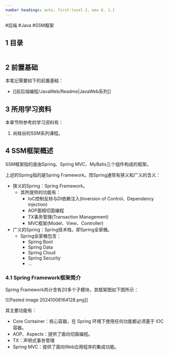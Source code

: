 ```yaml
---
number headings: auto, first-level 2, max 6, 1.1
---
```

#后端 #Java #SSM框架

## 1 目录

```toc
```

## 2 前置基础

本笔记需要如下的前置基础：
- [[前后端编程/JavaWeb/Readme|JavaWeb系列]]

## 3 所用学习资料

本章节所参考的学习资料有：
1. 尚硅谷的SSM系列课程。

## 4 SSM框架概述

SSM框架指的是由Spring、Spring MVC、MyBatis三个组件构成的框架。

上述的Spring指的是Spring Framework。而Spring通常有狭义和广义的含义：
- 狭义的Spring：Spring Framework。
	- 其所提供的功能有：
		- IoC控制反转与DI依赖注入(Inversion of Control、Dependency injection)
		- AOP面相切面编程
		- TX事务管理(Transaction Management)
		- MVC框架(Model、View、Controller)
- 广义的Spring：Spring技术栈，即Spring全家桶。
	- Spring全家桶包含：
		- Spring Boot
		- Spring Data
		- Spring Cloud
		- Spring Security
		- ...

### 4.1 Spring Framework框架简介

Spring Framework共计含有20多个子模块，其框架图如下图所示：

![[Pasted image 20241008164128.png]]

其主要功能有：
- Core Container：核心容器，在 Spring 环境下使用任何功能都必须基于 IOC 容器。
- AOP、Aspects：提供了面向切面编程。
- TX：声明式事务管理
- Spring MVC：提供了面向Web应用程序的集成功能。


